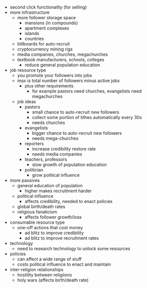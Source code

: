 - second click functionality (for selling)
- more infrastructure
  - more follower storage space
    - mansions (in compounds)
    - apartment complexes
    - islands
    - countries
  - billboards for auto-recruit
  - cryptocurrency mining rigs
  - media companies, churches, megachurches
  - textbook manufacturers, schools, colleges
    - reduce general population education
- job resource type
  - you promote your followers into jobs
  - max is total number of followers minus active jobs
    - plus other requirements
      - for example pastors need churches, evangelists need megachurches
  - job ideas
    - pastors
      - small chance to auto-recruit new followers
      - collect some portion of tithes automatically every 30s
      - needs churches
    - evangelists
      - bigger chance to auto-recruit new followers
      - needs mega-churches
    - reporters
      - increase credibility restore rate
      - needs media companies
    - teachers, professors
      - slow growth of population education
    - politician
      - grow political influence
- more passives
  - general education of population
    - higher makes recruitment harder
  - political influence
    - affects credibility, needed to enact policies
  - global birth/death rates
  - religious fanaticism
    - affects follower growth/loss
- consumable resource type
  - one-off actions that cost money
    - ad blitz to improve credibility
    - ad blitz to improve recruitment rates
- technology
  - need to research technology to unlock some resources
- policies
  - can affect a wide range of stuff
  - costs political influence to enact and maintain
- inter-religion relationships
  - hostility between religiions
  - holy wars (affects birth/death rate)
